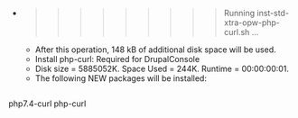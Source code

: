 * >>>>>>>>> Running inst-std-xtra-opw-php-curl.sh ...
  * After this operation, 148 kB of additional disk space will be used.
  * Install php-curl: Required for DrupalConsole
  * Disk size = 5885052K. Space Used = 244K. Runtime = 00:00:00:01.
  * The following NEW packages will be installed:
  ```bash
php7.4-curl php-curl
  ```
